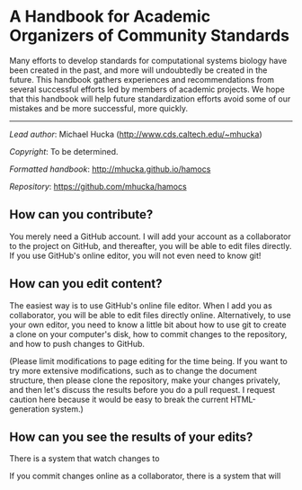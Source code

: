A Handbook for Academic Organizers of Community Standards
=========================================================

Many efforts to develop standards for computational systems biology have been created in the past, and more will undoubtedly be created in the future.  This handbook gathers experiences and recommendations from several successful efforts led by members of academic projects.  We hope that this handbook will help future standardization efforts avoid some of our mistakes and be more successful, more quickly.

----

*Lead author*:  Michael Hucka (http://www.cds.caltech.edu/~mhucka)

*Copyright*:    To be determined.

*Formatted handbook*: http://mhucka.github.io/hamocs

*Repository*:   https://github.com/mhucka/hamocs


How can you contribute?
-----------------------

You merely need a GitHub account.  I will add your account as a collaborator to the project on GitHub, and thereafter, you will be able to edit files directly.  If you use GitHub's online editor, you will not even need to know git!

How can you edit content?
-------------------------

The easiest way is to use GitHub's online file editor.  When I add you as collaborator, you will be able to edit files directly online.  Alternatively, to use your own editor, you need to know a little bit about how to use git to create a clone on your computer's disk, how to commit changes to the repository, and how to push changes to GitHub.

(Please limit modifications to page editing for the time being.  If you want to try more extensive modifications, such as to change the document structure, then please clone the repository, make your changes privately, and then let's discuss the results before you do a pull request.  I request caution here because it would be easy to break the current HTML-generation system.)

How can you see the results of your edits?
-----------------------------------------

There is a system that watch changes to 

If you commit changes online as a collaborator, there is a system that will 
